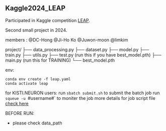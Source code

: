 ## Kaggle2024_LEAP

Participated in Kaggle competition [LEAP](https://www.kaggle.com/competitions/leap-atmospheric-physics-ai-climsim/overview).

Second small project in 2024.

members : @DC-Hong @Ji-Ho Ko @Juwon-moon @limkim

project/
├── data_processing.py
├── dataset.py
├── model.py
├── train.py
├── utils.py
├── test.py (run this if you have best_model.pth)
├── main.py (run this for TRAINING)
└── best_model.pth

env:
```
conda env create -f leap.yaml
conda activate leap
```

for KISTI.NEURON users:
	run `sbatch submit.sh` to submit the batch job
	run `squeue -u `#username#` to moniter the job
	more details for job script file [check here](https://docs-ksc.gitbook.io/neuron-user-guide/undefined/running-jobs-through-scheduler-slurm#id-6)
	
BEFORE RUN:
- please check data_path
